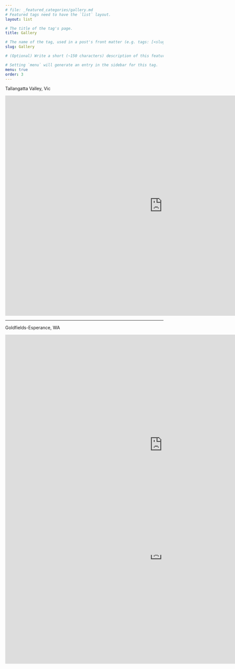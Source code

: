 ```yaml
---
# file: _featured_categories/gallery.md
# Featured tags need to have the `list` layout.
layout: list

# The title of the tag's page.
title: Gallery

# The name of the tag, used in a post's front matter (e.g. tags: [<slug>]).
slug: Gallery

# (Optional) Write a short (~150 characters) description of this featured tag.

# Setting `menu` will generate an entry in the sidebar for this tag.
menu: true
order: 3
---
```

Tallangatta Valley, Vic
<iframe src="https://albumizr.com/a/Nw9l" scrolling="yes" frameborder="0" allowfullscreen width="1000" height="700"></iframe>

---

Goldfields-Esperance, WA
<div style="position:relative; width:100%; height:0px; padding-bottom:56.25%;">
<iframe src="https://albumizr.com/a/Z8Jo" scrolling="yes" frameborder="0" allowfullscreen width="1000" height="700"></iframe>
</div>
---

Aspiring National Park, NZ
<iframe src="https://albumizr.com/a/rHil" scrolling="yes" frameborder="0" allowfullscreen width="1000" height="700"></iframe>
